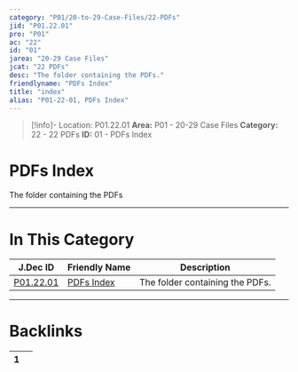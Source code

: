 ```yaml
---
category: "P01/20-to-29-Case-Files/22-PDFs"
jid: "P01.22.01"
pro: "P01"
ac: "22"
id: "01"
jarea: "20-29 Case Files"
jcat: "22 PDFs"
desc: "The folder containing the PDFs."
friendlyname: "PDFs Index"
title: "index"
alias: "P01-22-01, PDFs Index"
---
```

>[!info]- Location: P01.22.01
>**Area:** P01 - 20-29 Case Files
>**Category:** 22 - 22 PDFs
>**ID:** 01 - PDFs Index

# PDFs Index

The folder containing the PDFs
 


---
# In This Category

| J.Dec ID                                                               | Friendly Name                                                           | Description                     |
| ---------------------------------------------------------------------- | ----------------------------------------------------------------------- | ------------------------------- |
| [P01.22.01](index.md) | [PDFs Index](index.md) | The folder containing the PDFs. |


---
# Backlinks
<div><table class="dataview table-view-table"><thead class="table-view-thead"><tr class="table-view-tr-header"><th class="table-view-th"><span></span><span class="dataview small-text">1</span></th><th class="table-view-th"><span></span></th></tr></thead><tbody class="table-view-tbody"></tbody></table></div>